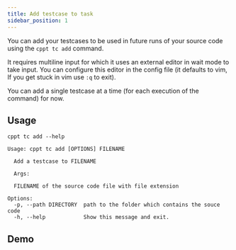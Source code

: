 ```yaml
---
title: Add testcase to task
sidebar_position: 1
---
```


You can add your testcases to be used in future runs of your source code using the `cppt tc add` command.

It requires multiline input for which it uses an external editor in wait mode to take input. You can configure this editor in the config file (it defaults to vim, If you get stuck in vim use `:q` to exit).

You can add a single testcase at a time (for each execution of the command) for now.

## Usage

```shell
cppt tc add --help
```

```shell
Usage: cppt tc add [OPTIONS] FILENAME

  Add a testcase to FILENAME

  Args:

  FILENAME of the source code file with file extension

Options:
  -p, --path DIRECTORY  path to the folder which contains the souce code
  -h, --help            Show this message and exit.
```

## Demo
